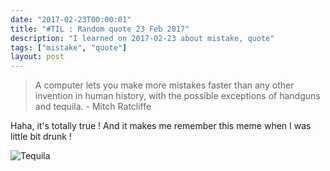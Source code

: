 ```yaml
---
date: "2017-02-23T00:00:01"
title: "#TIL : Random quote 23 Feb 2017"
description: "I learned on 2017-02-23 about mistake, quote"
tags: ["mistake", "quote"]
layout: post
---
```



> A computer lets you make more mistakes faster than any other invention in human history, with the possible exceptions of handguns and tequila. - Mitch Ratcliffe

Haha, it's totally true ! And it makes me remember this meme when I was little bit drunk !

![Tequila](https://cloud.githubusercontent.com/assets/4528223/23245595/4094b488-f9c0-11e6-875f-8727e253964d.jpg)
